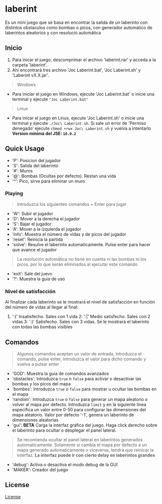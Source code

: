 # laberint
Es un mini juego que se basa en encontrar la salida de un laberinto con distintos obstaculos como bombas o picos, con generador automatico de laberintos aleatorios y con resolució
automática

## Inicio
1. Para inicar el juego, descomprimar el archivo 'laberint.rar' y acceda a la carpeta 'laberint'.
2. Ahí encontrará tres archivo 'Joc Laberint.bat', 'Joc Laberint.sh' y 'Laberint vX.X.jar'.
> Windows
* Para iniciar el juego en Windows, ejecute 'Joc Laberint.bat' o inicie una terminal y ejecute  `"Joc Laberint.bat"`
> Linux
* Para inicar el juego en Linux, ejecute 'Joc Laberint.sh' o inicie una terminal y ejecute `./Joc\ Laberint.sh`. Si sale un error de 'Permiso denegado' ejecute `chmod +rwx Joc\ Laberint.sh` y vuelva a intentarlo
**Version mínima del JSE: `16.0.2`**

## Quick Usage
* 'P': Posicion del jugador
* 'S': Salida del laberinto
* '#': Muros
* '@': Bombas (Ocultas por defecto). Restan una vida
* '^': Pico, sirve para eliminar un muro

### Playing
> Introduzca los siguientes comandos + Enter para jugar
* 'W': Subir el jugador
* 'D': Mover a la derecha el jugador
* 'S': Bajar el jugador
* 'A': Mover a la izquierda el jugador
* 'info': Muestra el número de vidas y de picos del jugador
* 'reset': Reinicia la partida
* 'solve': Resulve el laberinto automaticamente. Pulse enter para hacer que avance el jugador
> La resolución automática no tiene en cuenta ni las bombas ni los picos, por lo que serán eliminados al ejecutar este comando
* 'exit': Sale del juevo
* '?': Muestra la guia de uso

### Nivel de satisfacción
Al finalizar cada laberinto se le mostrará el nivel de satisfacción en función del número de vidas al llegar al final:
1. ':(' Insatisfecho. Sales con 1 vida
2: ':|' Medio satisfecho. Sales con 2 vidas
3: ':)' Satisfecho. Sales con 3 vidas. Se le mostrará el laberinto con todas las bombas visibles

## Comandos
> Algunos comandos aceptan un valor de entrada, introduzca el comando, pulse enter, introduzca el valor para dicho comando y vuelva a pulsar enter
* 'GOD': Muestra la guia de comandos avanzados
* 'obstacles': Introduzca `true` o `false` para activar o desactivar las bombas y los picos del mapa
* 'bombes': Introduzca `true` o `false` para mostrar u ocultar las bombas en el mapa
* 'random': Introduzca `true` o `false` para generar un mapa aleatorio o volver al mapa por defecto. Introduzca `limit` y en la siguiente linea especifica un valor entre 0-50 para configurar las dimensiones del mapa aleatorio. Valor por defecto '-1', genera un laberinto de dimensiones aleatorias
* 'gui': **BETA** Carga la interfaz gráfica del juego. Haga click derecho sobre el laberinto para ocultar o desplegar el panel lateral.
> Se recomienda ocultar el panel lateral en laberintos generados automaticamente.
> Solamente si cambia el mapa por defecto a un mapa generado automaticamente o viceversa, tendrá que reinicar la interfaz.
> **La interfaz puede ir con cierto delay en laberintos grandes**
* 'debug': Activa o desactiva el modo debug de la GUI
* 'MAKER': Creador del juego

## License
[License](https://github.com/daniieelgs/laberint/blob/master/LICENSE)

